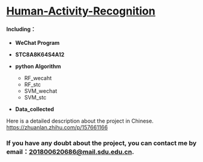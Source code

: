 # [Human-Activity-Recognition](https://github.com/Gao-Jianxiong-SDUWH/HAR-with-STC8A8K64S4A12-and-Wechat)

#### Including：

- **WeChat Program**

- **STC8A8K64S4A12**

- **python Algorithm**

  - RF_wecaht
  - RF_stc
  - SVM_wechat
  - SVM_stc

- **Data_collected**

Here is a detailed description about the project in Chinese.
https://zhuanlan.zhihu.com/p/157661166

### **If you have any doubt about the project, you can contact me by email：201800620686@mail.sdu.edu.cn**.

